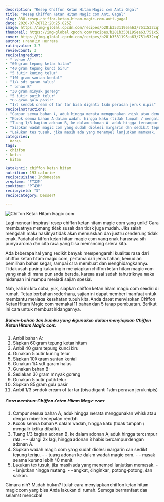 ```yaml
---
description: "Resep Chiffon Ketan Hitam Magic com Anti Gagal"
title: "Resep Chiffon Ketan Hitam Magic com Anti Gagal"
slug: 838-resep-chiffon-ketan-hitam-magic-com-anti-gagal
date: 2020-07-28T12:20:25.825Z
image: https://img-global.cpcdn.com/recipes/b281b3531195ea63/751x532cq70/chiffon-ketan-hitam-magic-com-foto-resep-utama.jpg
thumbnail: https://img-global.cpcdn.com/recipes/b281b3531195ea63/751x532cq70/chiffon-ketan-hitam-magic-com-foto-resep-utama.jpg
cover: https://img-global.cpcdn.com/recipes/b281b3531195ea63/751x532cq70/chiffon-ketan-hitam-magic-com-foto-resep-utama.jpg
author: Franklin Herrera
ratingvalue: 3.7
reviewcount: 3
recipeingredient:
- " bahan A"
- "60 gram tepung ketan hitam"
- "40 gram tepung kunci biru"
- "5 butir kuning telur"
- "100 gram santan kental"
- "1/4 sdt garam halus"
- " bahan B"
- "30 gram minyak goreng"
- "5 butir putih telur"
- "85 gram gula pasir"
- "1/3 sendok cream of tar tar bisa diganti 1sdm perasan jeruk nipis"
recipeinstructions:
- "Campur semua bahan A, aduk hingga merata menggunakan whisk atau dengan mixer kecepatan rendah"
- "Kocok semua bahan A dalam wadah, hingga kaku (tidak tumpah / mengalir ketika dibalik)."
- "Tuang 1/3 bagian adonan B, ke dalam adonan A, aduk hingga tercampur rata.  ulangi 2x lagi, hingga adonan B habis bercampur dengan adonan A."
- "Siapkan wadah magic com yang sudah diolesi margarin dan sedikit tepung terigu.  tuang adonan ke dalam wadah magic com.  masak selama kurang lebih 40 menit."
- "Lakukan tes tusuk, jika masih ada yang menempel lanjutkan memasak.  lanjutkan hingga matang.   angkat, dinginkan, potong-potong, dan sajikan."
categories:
- Resep
tags:
- chiffon
- ketan
- hitam

katakunci: chiffon ketan hitam 
nutrition: 193 calories
recipecuisine: Indonesian
preptime: "PT23M"
cooktime: "PT43M"
recipeyield: "3"
recipecategory: Dessert

---
```



![Chiffon Ketan Hitam Magic com](https://img-global.cpcdn.com/recipes/b281b3531195ea63/751x532cq70/chiffon-ketan-hitam-magic-com-foto-resep-utama.jpg)

Lagi mencari inspirasi resep chiffon ketan hitam magic com yang unik? Cara membuatnya memang tidak susah dan tidak juga mudah. Jika salah mengolah maka hasilnya tidak akan memuaskan dan justru cenderung tidak enak. Padahal chiffon ketan hitam magic com yang enak harusnya sih punya aroma dan cita rasa yang bisa memancing selera kita.

Ada beberapa hal yang sedikit banyak mempengaruhi kualitas rasa dari chiffon ketan hitam magic com, pertama dari jenis bahan, kemudian pemilihan bahan segar, sampai cara membuat dan menghidangkannya. Tidak usah pusing kalau ingin menyiapkan chiffon ketan hitam magic com yang enak di mana pun anda berada, karena asal sudah tahu triknya maka hidangan ini mampu menjadi sajian spesial.




Nah, kali ini kita coba, yuk, siapkan chiffon ketan hitam magic com sendiri di rumah. Tetap berbahan sederhana, sajian ini dapat memberi manfaat untuk membantu menjaga kesehatan tubuh kita. Anda dapat menyiapkan Chiffon Ketan Hitam Magic com memakai 11 bahan dan 5 tahap pembuatan. Berikut ini cara untuk membuat hidangannya.

<!--inarticleads1-->

##### Bahan-bahan dan bumbu yang digunakan dalam menyiapkan Chiffon Ketan Hitam Magic com:

1. Ambil  bahan A:
1. Siapkan 60 gram tepung ketan hitam
1. Ambil 40 gram tepung kunci biru
1. Gunakan 5 butir kuning telur
1. Siapkan 100 gram santan kental
1. Gunakan 1/4 sdt garam halus
1. Gunakan  bahan B:
1. Sediakan 30 gram minyak goreng
1. Gunakan 5 butir putih telur
1. Siapkan 85 gram gula pasir
1. Ambil 1/3 sendok cream of tar tar (bisa diganti 1sdm perasan jeruk nipis)




<!--inarticleads2-->

##### Cara membuat Chiffon Ketan Hitam Magic com:

1. Campur semua bahan A, aduk hingga merata menggunakan whisk atau dengan mixer kecepatan rendah
1. Kocok semua bahan A dalam wadah, hingga kaku (tidak tumpah / mengalir ketika dibalik).
1. Tuang 1/3 bagian adonan B, ke dalam adonan A, aduk hingga tercampur rata. -  - ulangi 2x lagi, hingga adonan B habis bercampur dengan adonan A.
1. Siapkan wadah magic com yang sudah diolesi margarin dan sedikit tepung terigu. -  - tuang adonan ke dalam wadah magic com. -  - masak selama kurang lebih 40 menit.
1. Lakukan tes tusuk, jika masih ada yang menempel lanjutkan memasak. -  - lanjutkan hingga matang.  -  - angkat, dinginkan, potong-potong, dan sajikan.




Gimana nih? Mudah bukan? Itulah cara menyiapkan chiffon ketan hitam magic com yang bisa Anda lakukan di rumah. Semoga bermanfaat dan selamat mencoba!
